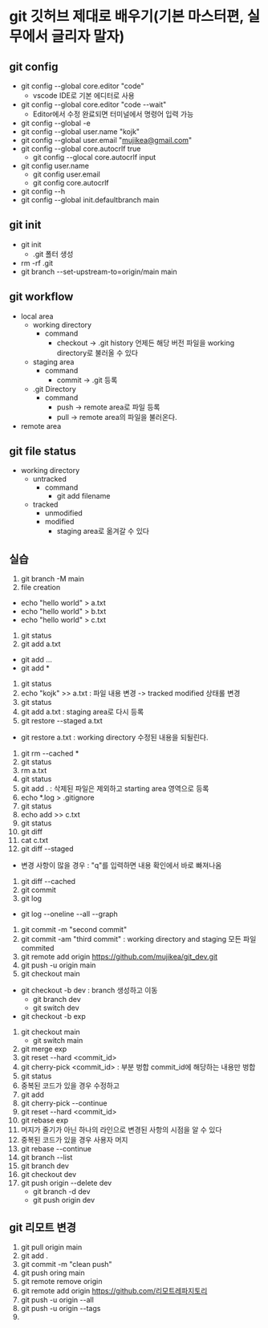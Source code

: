 # git 깃허브 제대로 배우기(기본 마스터편, 실무에서 글리자 말자)

## git config
* git config --global core.editor "code"
  * vscode IDE로 기본 에디터로 사용
* git config --global core.editor "code --wait"
  * Editor에서 수정 완료되면 터미널에서 명령어 입력 가능
* git config --global -e
* git config --global user.name "kojk"
* git config --global user.email "mujikea@gmail.com"
* git config --global core.autocrlf true
  * git config --glocal core.autocrlf input
* git config user.name
  * git config user.email
  * git config core.autocrlf
* git config --h
* git config --global init.defaultbranch main
## git init
* git init 
  * .git 폴터 생성
* rm -rf .git
* git branch --set-upstream-to=origin/main main
## git workflow 
* local area
  * working directory
    * command 
      * checkout -> .git history 언제든 해당 버전 파일을 working directory로 불러올 수 있다 
  * staging area
    * command 
      * commit -> .git 등록
  * .git Directory
    * command
      * push -> remote area로 파일 등록
      * pull -> remote area의 파일을 불러온다.
* remote area
## git file status
* working directory
  * untracked
    * command
      * git add filename
  * tracked
    * unmodified
    * modified
      * staging area로 옮겨갈 수 있다
## 실습
1. git branch -M main
2. file creation
  * echo "hello world" > a.txt
  * echo "hello world" > b.txt
  * echo "hello world" > c.txt
1. git status
2. git add a.txt
  * git add <filename>...
  * git add *
1. git status
2. echo "kojk" >> a.txt : 파일 내용 변경 -> tracked modified 상태롤 변경
3. git status
4. git add a.txt : staging area로 다시 등록
5. git restore --staged a.txt
  * git restore a.txt : working directory 수정된 내용을 되될린다.
1.  git rm --cached *
2.  git status
3.  rm a.txt
4.  git status
5.  git add . : 삭제된 파일은 제외하고 starting area 영역으로 등록
6.  echo *.log > .gitignore
7.  git status
8.  echo add >> c.txt
9.  git status
10. git diff
11. cat c.txt
12. git diff --staged
  *  변경 사항이 많을 경우 : "q"를 입력하면 내용 확인에서 바로 빠져나옴
1.  git diff --cached
2.  git commit
3.  git log
  * git log --oneline --all --graph
1.  git commit -m "second commit"
2.  git commit -am "third commit" : working directory and staging 모든 파일 commited
3.  git remote add origin https://github.com/mujikea/git_dev.git
4.  git push -u origin main
5.  git checkout main
  * git checkout -b dev : branch 생성하고 이동
    * git branch dev
    * git switch dev
  * git checkout -b exp
1.  git checkout main
    * git switch main
2.  git merge exp
3.  git reset --hard <commit_id>
4.  git cherry-pick <commit_id> : 부분 벙합 commit_id에 해당하는 내용만 벙합
5.  git status 
6.  중복된 코드가 있을 경우 수정하고
7.  git add <filename>
8.  git cherry-pick --continue
9.  git reset --hard <commit_id>
10. git rebase exp
11. 머지가 줄기가 아닌 하나의 라인으로 변경된 사항의 시점을 알 수 있다
12. 중복된 코드가 있을 경우 사용자 머지
13. git rebase --continue
14. git branch --list
15. git branch dev
16. git checkout dev
17. git push origin --delete dev
    * git branch -d dev
    * git push origin dev
## git 리모트 변경
1. git pull origin main
2. git add .
3. git commit -m "clean push"
4. git push oring main
5. git remote remove origin
6. git remote add origin https://github.com/리모트레파지토리
7. git push -u origin --all
8. git push -u origin --tags
9. 